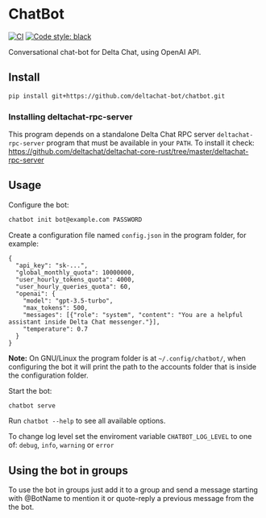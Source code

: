# ChatBot

[![CI](https://github.com/deltachat-bot/chatbot/actions/workflows/python-ci.yml/badge.svg)](https://github.com/deltachat-bot/chatbot/actions/workflows/python-ci.yml)
[![Code style: black](https://img.shields.io/badge/code%20style-black-000000.svg)](https://github.com/psf/black)

Conversational chat-bot for Delta Chat, using OpenAI API.

## Install

```sh
pip install git+https://github.com/deltachat-bot/chatbot.git
```

### Installing deltachat-rpc-server

This program depends on a standalone Delta Chat RPC server `deltachat-rpc-server` program that must be
available in your `PATH`. To install it check:
https://github.com/deltachat/deltachat-core-rust/tree/master/deltachat-rpc-server

## Usage

Configure the bot:

```sh
chatbot init bot@example.com PASSWORD
```

Create a configuration file named `config.json` in the program folder, for example:

```
{
  "api_key": "sk-...",
  "global_monthly_quota": 10000000,
  "user_hourly_tokens_quota": 4000,
  "user_hourly_queries_quota": 60,
  "openai": {
    "model": "gpt-3.5-turbo",
    "max_tokens": 500,
    "messages": [{"role": "system", "content": "You are a helpful assistant inside Delta Chat messenger."}],
    "temperature": 0.7
  }
}
```

**Note:** On GNU/Linux the program folder is at `~/.config/chatbot/`, when configuring the bot it will
print the path to the accounts folder that is inside the configuration folder.

Start the bot:

```sh
chatbot serve
```

Run `chatbot --help` to see all available options.

To change log level set the enviroment variable `CHATBOT_LOG_LEVEL` to one of:
`debug`, `info`, `warning` or `error`


## Using the bot in groups

To use the bot in groups just add it to a group and send a message starting with @BotName to
mention it or quote-reply a previous message from the the bot.
